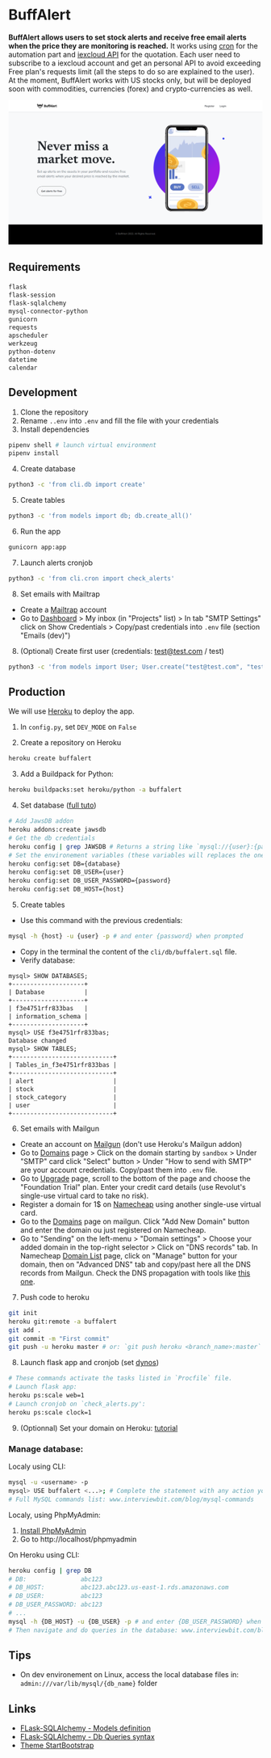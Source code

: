 # BuffAlert

**BuffAlert allows users to set stock alerts and receive free email alerts when the price they are monitoring is reached.** 
It works using [cron](https://edouardproust.dev/blog/python-deploy-a-cron-job-on-heroku_8) for the automation part and [iexcloud API](https://iexcloud.io/docs/) for the quotation. Each user need to subscribe to a iexcloud account and get an personal API to avoid exceeding Free plan's requests limit (all the steps to do so are explained to the user). At the moment, BuffAlert works with US stocks only, but will be deployed soon with commodities, currencies (forex) and crypto-currencies as well.



![BuffAlert preview](static/img/screenshot.png)

## Requirements

```
flask
flask-session
flask-sqlalchemy
mysql-connector-python
gunicorn
requests
apscheduler
werkzeug
python-dotenv
datetime
calendar
```

## Development

1. Clone the repository
2. Rename `..env` into `.env` and fill the file with your credentials
3. Install dependencies
```bash
pipenv shell # launch virtual environment
pipenv install 
```
4. Create database
```bash
python3 -c 'from cli.db import create'
```
5. Create tables
```bash
python3 -c 'from models import db; db.create_all()'
```
6. Run the app
```bash
gunicorn app:app
```
7. Launch alerts cronjob
```bash
python3 -c 'from cli.cron import check_alerts'
```

8. Set emails with Mailtrap
- Create a [Mailtrap](https://mailtrap.io/register/signup) account
- Go to [Dashboard](https://mailtrap.io/inboxes) > My inbox (in "Projects" list) > In tab "SMTP Settings" click on Show Credentials > Copy/past credentials into `.env` file (section "Emails (dev)")

8. (Optional) Create first user (credentials: test@test.com / test)
```bash
python3 -c 'from models import User; User.create("test@test.com", "test")'
```

## Production

We will use [Heroku](https://www.heroku.com/) to deploy the app.

1. In `config.py`, set `DEV_MODE` on `False`

2. Create a repository on Heroku
```bash
heroku create buffalert
```
3. Add a Buildpack for Python:
```bash
heroku buildpacks:set heroku/python -a buffalert
```

4. Set database ([full tuto](https://roytuts.com/how-to-deploy-python-flask-mysql-based-application-in-heroku-cloud/))
```bash
# Add JawsDB addon
heroku addons:create jawsdb
# Get the db credentials 
heroku config | grep JAWSDB # Returns a string like `mysql://{user}:{password}@{host}:{port}/{database}
# Set the environement variables (these variables will replaces the ones in the .env file):
heroku config:set DB={database}
heroku config:set DB_USER={user}
heroku config:set DB_USER_PASSWORD={password}
heroku config:set DB_HOST={host}
```

5. Create tables
- Use this command with the previous credentials:
```bash
mysql -h {host} -u {user} -p # and enter {password} when prompted
```
- Copy in the terminal the content of the `cli/db/buffalert.sql` file.
- Verify database:
```
mysql> SHOW DATABASES;
+--------------------+
| Database           |
+--------------------+
| f3e4751rfr833bas   |
| information_schema |
+--------------------+
mysql> USE f3e4751rfr833bas;
Database changed
mysql> SHOW TABLES;
+----------------------------+
| Tables_in_f3e4751rfr833bas |
+----------------------------+
| alert                      |
| stock                      |
| stock_category             |
| user                       |
+----------------------------+
```

6. Set emails with Mailgun
- Create an account on [Mailgun](https://login.mailgun.com/login/) (don't use Heroku's Mailgun addon)
- Go to [Domains](https://app.mailgun.com/app/sending/domains) page > Click on the domain starting by `sandbox` > Under "SMTP" card click "Select" button > Under "How to send with SMTP" are your account credentials. Copy/past them into `.env` file.
- Go to [Upgrade](https://app.mailgun.com/app/account/mailgun/upgrade) page, scroll to the bottom of the page and choose the "Foundation Trial" plan. Enter your credit card details (use Revolut's single-use virtual card to take no risk).
- Register a domain for 1$ on [Namecheap](https://www.namecheap.com/domains/) using another single-use virtual card.
- Go to the [Domains](https://app.mailgun.com/app/sending/domains) page on mailgun. Click "Add New Domain" button and enter the domain ou just registered on Namecheap.
- Go to "Sending" on the left-menu > "Domain settings" > Choose your added domain in the top-right selector > Click on "DNS records" tab. In Namecheap [Domain List](https://ap.www.namecheap.com/domains/list/) page, click on "Manage" button for your domain, then on "Advanced DNS" tab and copy/past here all the DNS records from Mailgun. Check the DNS propagation with tools like [this one](https://dnschecker.org/).

7. Push code to heroku
```bash
git init
heroku git:remote -a buffalert
git add .
git commit -m "First commit"
git push -u heroku master # or: `git push heroku <branch_name>:master`
```

8. Launch flask app and cronjob (set [dynos](https://devcenter.heroku.com/articles/heroku-cli-commands#heroku-ps-type-type))
```bash
# These commands activate the tasks listed in `Procfile` file.
# Launch flask app:
heroku ps:scale web=1
# Launch cronjob on `check_alerts.py':
heroku ps:scale clock=1
```

9. (Optionnal) Set your domain on Heroku: [tutorial](https://devcenter.heroku.com/articles/custom-domains)


### Manage database: 

Localy using CLI:
```bash
mysql -u <username> -p
mysql> USE buffalert <...>; # Complete the statement with any action you need
# Full MySQL commands list: www.interviewbit.com/blog/mysql-commands
```

Localy, using PhpMyAdmin:
1. [Install PhpMyAdmin](https://www.linuxshelltips.com/install-phpmyadmin-in-linux/)
2. Go to http://localhost/phpmyadmin

On Heroku using CLI:
```bash
heroku config | grep DB
# DB:               abc123
# DB_HOST:          abc123.abc123.us-east-1.rds.amazonaws.com
# DB_USER:          abc123
# DB_USER_PASSWORD: abc123
# ...
mysql -h {DB_HOST} -u {DB_USER} -p # and enter {DB_USER_PASSWORD} when prompted
# Then navigate and do queries in the database: www.interviewbit.com/blog/mysql-commands
```


## Tips

- On dev environement on Linux, access the local database files in: `admin:///var/lib/mysql/{db_name}` folder

## Links
- [FLask-SQLAlchemy - Models definition](https://flask-sqlalchemy.palletsprojects.com/en/2.x/quickstart/)
- [FLask-SQLAlchemy - Db Queries syntax](https://flask-sqlalchemy.palletsprojects.com/en/2.x/queries)
- [Theme StartBootstrap](https://startbootstrap.github.io/startbootstrap-new-age/)